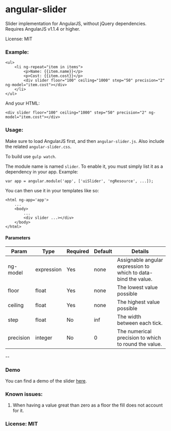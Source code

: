 angular-slider
==============

Slider implementation for AngularJS, without jQuery dependencies. Requires AngularJS v1.1.4 or higher.

License: MIT

### Example:

    <ul>
        <li ng-repeat="item in items">
            <p>Name: {{item.name}}</p>
            <p>Cost: {{item.cost}}</p>
            <div slider floor="100" ceiling="1000" step="50" precision="2" ng-model="item.cost"></div>
        </li>
    </ul>

And your HTML:

    <div slider floor="100" ceiling="1000" step="50" precision="2" ng-model="item.cost"></div>

### Usage:

Make sure to load AngularJS first, and then `angular-slider.js`. Also include the related `angular-slider.css`.

To build use `gulp watch`.

The module name is named `slider`. To enable it, you must simply list it as a dependency in your app. Example:

    var app = angular.module('app', ['uiSlider', 'ngResource', ...]);

You can then use it in your templates like so:

    <html ng-app='app'>
        ...
        <body>
            ...
            <div slider ...></div>
        </body>
    </html>

#### Parameters
|Param      |Type   |Required |Default |Details |
|-----------|-------|---------|--------|--------|
|ng-model   |expression |Yes  |none    |Assignable angular expression to which to data-bind the value. |
|floor      |float  |Yes      |none    |The lowest value possible |
|ceiling    |float  |Yes      |none    |The highest value possible |
|step       |float  |No       |inf     |The width between each tick. |
|precision  |integer|No       |0       |The numerical precision to which to round the value. |
--

### Demo

You can find a demo of the slider [here](http://gonzalovazquez.ca/projects/angular-slider/).

### Known issues:

1. When having a value great than zero as a floor the fill does not account for it.

### License: MIT